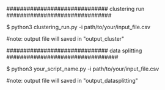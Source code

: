 ##############################  clustering run  ###############################

$ python3 clustering_run.py -i path/to/your/input_file.csv

#note: output file will saved in "output_cluster"

############################## data splitting #################################

$ python3 your_script_name.py -i path/to/your/input_file.csv

#note: output file will saved in "output_datasplitting"


